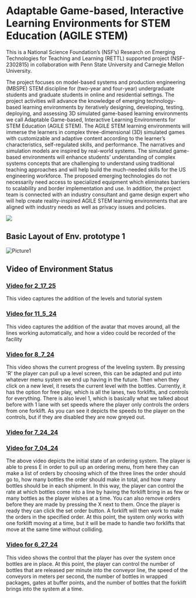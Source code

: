 # Adaptable Game-based, Interactive Learning Environments for STEM Education (AGILE STEM) 

This is a National Science Foundation’s (NSF’s) Research on Emerging Technologies for Teaching and Learning (RETTL)  supported project (NSF-2302815) in collaboration with Penn State University and Carnegie Mellon University.

The project focuses on model-based systems and production engineering (MBSPE) STEM discipline for (two-year and four-year) undergraduate students and graduate students in online and residential settings. The project activities will advance the knowledge of emerging technology-based learning environments by iteratively designing, developing, testing, deploying, and assessing 3D simulated game-based learning environments we call Adaptable Game-based, Interactive Learning Environments for STEM Education (AGILE STEM). The AGILE STEM learning environments will immerse the learners in complex three-dimensional (3D) simulated games with customizable and adaptive content according to the learner’s characteristics, self-regulated skills, and performance. The narratives and simulation models are inspired by real-world systems. The simulated game-based environments will enhance students’ understanding of complex systems concepts that are challenging to understand using traditional teaching approaches and will help build the much-needed skills for the US engineering workforce. The proposed emerging technologies do not necessarily need access to specialized equipment which eliminates barriers to scalability and border implementation and use. In addition, the project team is connected with an industry consultant and game design expert who will help create reality-inspired AGILE STEM learning environments that are aligned with industry needs as well as privacy issues and policies.


![](https://sites.lafayette.edu/lopezbec/files/2023/09/AGILE-STEM.png)


## Basic Layout of Env. prototype 1

![Picture1](https://github.com/psu-edu/agile_stem_basic_game/assets/54818552/4730a87f-7b9f-46ae-bc83-d2e8c23b5ab7)


## Video of Environment Status

### [Video for 2_17_25](https://youtu.be/mrC2iBaFJn8) 
This video captures the addition of the levels and tutorial system

### [Video for 11_5_24](https://youtu.be/EdjRQWPmuqE) 
This video captures the addition of the avatar that moves around, all the lines working automatically, and how a video could be recorded of the facility

### [Video for 8_7_24]( https://youtu.be/_0_LhOKbQTw) 
This video shows the current progress of the leveling system. By pressing 'R' the player can pull up a level screen, this can be adapted and put into whatever menu system we end up having in the future. Then when they click on a new level, it resets the current level with the bottles. Currently, it has the option for free play, which is all the lanes, two forklifts, and controls for everything. There is also level 1, which is basically what we talked about before with 1 lane with set speeds where the player only controls the orders from one forklift. As you can see it depicts the speeds to the player on the controls, but if they are disabled they are now greyed out. 

### [Video for 7_24_24](https://youtu.be/pv_mB-RKAjI)

### [Video for 7_04_24](https://www.youtube.com/watch?v=IoUlHEkjuGc&feature=youtu.be)

The above video depicts the initial state of an ordering system. The player is able to press E in order to pull up an ordering menu, from here they can make a list of orders by choosing which of the three lines the order should go to, how many bottles the order should make in total, and how many bottles should be in each shipment. In this way, the player can control the rate at which bottles come into a line by having the forklift bring in as few or many bottles as the player wishes at a time. You can also remove orders before they are made by pressing the X next to them. Once the player is ready they can click the set order button. A forklift will then work to make the orders in the specified order. At this point, the system only works with one forklift moving at a time, but it will be made to handle two forklifts that move at the same time without colliding.

### [Video for 6_27_24](https://youtu.be/W1szCSUhD0Q)

This video shows the control that the player has over the system once bottles are in place. At this point, the player can control the number of bottles that are released per minute into the conveyor line, the speed of the conveyors in meters per second, the number of bottles in wrapped packages, gates at buffer points, and the number of bottles that the forklift brings into the system at a time.
